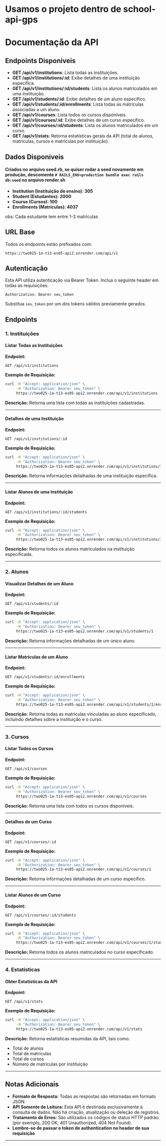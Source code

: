 # Usamos o projeto dentro de school-api-gps

# Documentação da API

## Endpoints Disponiveis

- **GET /api/v1/institutions**: Lista todas as instituições.
- **GET /api/v1/institutions/:id**: Exibe detalhes de uma instituição específica.
- **GET /api/v1/institutions/:id/students**: Lista os alunos matriculados em uma instituição.
- **GET /api/v1/students/:id**: Exibe detalhes de um aluno específico.
- **GET /api/v1/students/:id/enrollments**: Lista todas as matrículas associadas a um aluno.
- **GET /api/v1/courses**: Lista todos os cursos disponíveis.
- **GET /api/v1/courses/:id**: Exibe detalhes de um curso específico.
- **GET /api/v1/courses/:id/students**: Lista os alunos matriculados em um curso.
- **GET /api/v1/stats**: Retorna estatísticas gerais da API (total de alunos, matrículas, cursos e matrículas por instituição).

## Dados Disponiveis

#### Criados no arquivo seed.rb, se quiser rodar a seed novamente em produção, descomente ```# RAILS_ENV=production bundle exec rails db:seed``` no arquivo render.sh
- **Institution (Instituição de ensino): 305**
- **Student (Estudantes): 2000**
- **Course (Cursos): 100**
- **Enrollments (Matrículas): 4037**

obs: Cada estudante tem entre 1-3 matrículas

## URL Base
Todos os endpoints estão prefixados com:
```
https://two025-1a-t13-es05-api2.onrender.com/api/v1
```

## Autenticação
Esta API utiliza autenticação via Bearer Token. Inclua o seguinte header em todas as requisições:
```
Authorization: Bearer seu_token
```
Substitua `seu_token` por um dos tokens válidos previamente gerados.

## Endpoints

### 1. Instituições

#### Listar Todas as Instituições
**Endpoint:**
```
GET /api/v1/institutions
```

**Exemplo de Requisição:**
```bash
curl -H "Accept: application/json" \
     -H "Authorization: Bearer seu_token" \
     https://two025-1a-t13-es05-api2.onrender.com/api/v1/institutions
```

**Descrição:**
Retorna uma lista com todas as instituições cadastradas.

---

#### Detalhes de uma Instituição
**Endpoint:**
```
GET /api/v1/institutions/:id
```

**Exemplo de Requisição:**
```bash
curl -H "Accept: application/json" \
     -H "Authorization: Bearer seu_token" \
     https://two025-1a-t13-es05-api2.onrender.com/api/v1/institutions/1
```

**Descrição:**
Retorna informações detalhadas de uma instituição específica.

---

#### Listar Alunos de uma Instituição
**Endpoint:**
```
GET /api/v1/institutions/:id/students
```

**Exemplo de Requisição:**
```bash
curl -H "Accept: application/json" \
     -H "Authorization: Bearer seu_token" \
     https://two025-1a-t13-es05-api2.onrender.com/api/v1/institutions/1/students
```

**Descrição:**
Retorna todos os alunos matriculados na instituição especificada.

---

### 2. Alunos

#### Visualizar Detalhes de um Aluno
**Endpoint:**
```
GET /api/v1/students/:id
```

**Exemplo de Requisição:**
```bash
curl -H "Accept: application/json" \
     -H "Authorization: Bearer seu_token" \
     https://two025-1a-t13-es05-api2.onrender.com/api/v1/students/1
```

**Descrição:**
Retorna informações detalhadas de um único aluno.

---

#### Listar Matrículas de um Aluno
**Endpoint:**
```
GET /api/v1/students/:id/enrollments
```

**Exemplo de Requisição:**
```bash
curl -H "Accept: application/json" \
     -H "Authorization: Bearer seu_token" \
     https://two025-1a-t13-es05-api2.onrender.com/api/v1/students/1/enrollments
```

**Descrição:**
Retorna todas as matrículas vinculadas ao aluno especificado, incluindo detalhes sobre a instituição e o curso.

---

### 3. Cursos

#### Listar Todos os Cursos
**Endpoint:**
```
GET /api/v1/courses
```

**Exemplo de Requisição:**
```bash
curl -H "Accept: application/json" \
     -H "Authorization: Bearer seu_token" \
     https://two025-1a-t13-es05-api2.onrender.com/api/v1/courses
```

**Descrição:**
Retorna uma lista com todos os cursos disponíveis.

---

#### Detalhes de um Curso
**Endpoint:**
```
GET /api/v1/courses/:id
```

**Exemplo de Requisição:**
```bash
curl -H "Accept: application/json" \
     -H "Authorization: Bearer seu_token" \
     https://two025-1a-t13-es05-api2.onrender.com/api/v1/courses/1
```

**Descrição:**
Retorna informações detalhadas de um curso específico.

---

#### Listar Alunos de um Curso
**Endpoint:**
```
GET /api/v1/courses/:id/students
```

**Exemplo de Requisição:**
```bash
curl -H "Accept: application/json" \
     -H "Authorization: Bearer seu_token" \
     https://two025-1a-t13-es05-api2.onrender.com/api/v1/courses/1/students
```

**Descrição:**
Retorna todos os alunos matriculados no curso especificado.

---

### 4. Estatísticas

#### Obter Estatísticas da API
**Endpoint:**
```
GET /api/v1/stats
```

**Exemplo de Requisição:**
```bash
curl -H "Accept: application/json" \
     -H "Authorization: Bearer seu_token" \
     https://two025-1a-t13-es05-api2.onrender.com/api/v1/stats
```

**Descrição:**
Retorna estatísticas resumidas da API, tais como:
- Total de alunos
- Total de matrículas
- Total de cursos
- Número de matrículas por instituição

---

## Notas Adicionais
- **Formato de Resposta:** Todas as respostas são retornadas em formato JSON.
- **API Somente de Leitura:** Esta API é destinada exclusivamente à consulta de dados. Não há criação, atualização ou deleção de registros.
- **Tratamento de Erros:** São utilizados os códigos de status HTTP padrão (por exemplo, 200 OK, 401 Unauthorized, 404 Not Found).
- **Lembre-se de passar o token de authentication no header de sua requisição**

---
